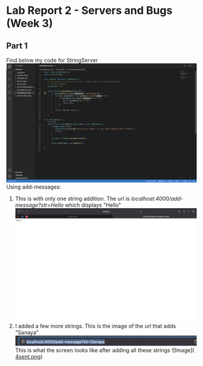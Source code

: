 # Lab Report 2 - Servers and Bugs (Week 3)
## Part 1
Find below my code for StringServer
![Image](code.png)
Using add-messages:
1. This is with only one string addition. The url is _localhost:4000/add-message?str=Hello_ which displays "Hello"
![Image](hello.png)
2. I added a few more strings. This is the image of the url that adds "Sanaya"
![Image](link.png)
This is what the screen looks like after adding all these strings
![Image]([ 4sent.png](https://github.com/sanaya7/cse-15l-lab-reports/blob/main/4%20sent.png))
